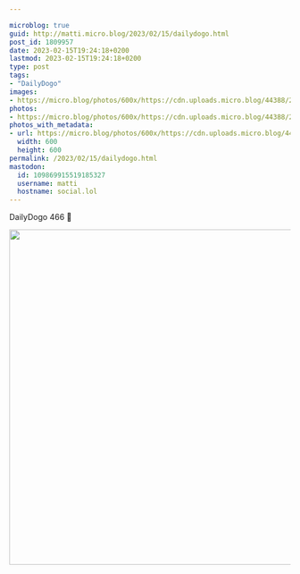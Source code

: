 ```yaml
---

microblog: true
guid: http://matti.micro.blog/2023/02/15/dailydogo.html
post_id: 1809957
date: 2023-02-15T19:24:18+0200
lastmod: 2023-02-15T19:24:18+0200
type: post
tags:
- "DailyDogo"
images:
- https://micro.blog/photos/600x/https://cdn.uploads.micro.blog/44388/2023/3af2b90035.jpg
photos:
- https://micro.blog/photos/600x/https://cdn.uploads.micro.blog/44388/2023/3af2b90035.jpg
photos_with_metadata:
- url: https://micro.blog/photos/600x/https://cdn.uploads.micro.blog/44388/2023/3af2b90035.jpg
  width: 600
  height: 600
permalink: /2023/02/15/dailydogo.html
mastodon:
  id: 109869915519185327
  username: matti
  hostname: social.lol
---
```

DailyDogo 466 🐶

<img src="/media/uploads/2023/3af2b90035.jpg" width="600" height="600" alt="" />
